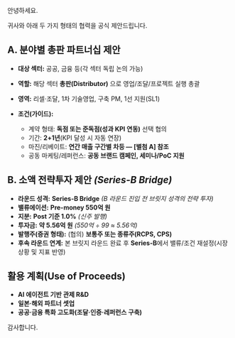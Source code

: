안녕하세요.

귀사와 아래 두 가지 형태의 협력을 공식 제안드립니다.

## A. 분야별 총판 파트너십 제안

* **대상 섹터:** 공공, 금융 등(각 섹터 독립 논의 가능)
* **역할:** 해당 섹터 **총판(Distributor)** 으로 영업/조달/프로젝트 실행 총괄
* **영역:** 리셀·조달, 1차 기술영업, 구축 PM, 1선 지원(SL1)
* **조건(가이드):**

  * 계약 형태: **독점 또는 준독점(성과 KPI 연동)** 선택 협의
  * 기간: **2+1년**(KPI 달성 시 자동 연장)
  * 마진/리베이트: **연간 매출 구간별 차등 — [별첨 A] 참조**
  * 공동 마케팅/레퍼런스: **공동 브랜드 캠페인, 세미나/PoC 지원**

## B. 소액 전략투자 제안 *(Series-B Bridge)*

* **라운드 성격:** **Series-B Bridge** *(B 라운드 진입 전 브릿지 성격의 전략 투자)*
* **밸류에이션:** **Pre-money 550억 원**
* **지분:** **Post 기준 1.0%** *(신주 발행)*
* **투자금:** **약 5.56억 원** *(550억 ÷ 99 ≈ 5.56억)*
* **발행주(증권 형태):** (협의) **보통주 또는 종류주(RCPS, CPS)**
* **후속 라운드 연계:** 본 브릿지 라운드 완료 후 **Series-B**에서 밸류/조건 재설정(시장 상황 및 지표 반영)

## 활용 계획(Use of Proceeds)

* **AI 에이전트 기반 관제 R&D**
* **일본·해외 파트너 셋업**
* **공공·금융 특화 고도화(조달·인증·레퍼런스 구축)**

감사합니다.
